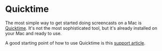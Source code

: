 # Quicktime

The most simple way to get started doing screencasts on a Mac is
[Quicktime](https://support.apple.com/quicktime). It's not the most
sophisticated tool, but it's already installed on your Mac and ready to use.

A good starting point of how to use Quicktime is this
[support article](https://support.apple.com/en-us/HT201066).

